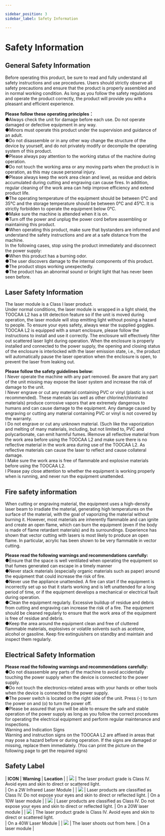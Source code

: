 ```yaml
---

sidebar_position: 3
sidebar_label: Safety Information

---
```

# Safety Information
## General Safety Information
Before operating this product, be sure to read and fully understand all safety instructions and use procedures. Users should strictly observe all safety precautions and ensure that the product is properly assembled and in normal working condition. As long as you follow the safety regulations and operate the product correctly, the product will provide you with a pleasant and efficient experience.

  
**Please follow these operating principles：**  
●Always check the unit for damage before each use. Do not operate damaged or defective equipment in any way.  
●Minors must operate this product under the supervision and guidance of an adult.  
●Do not disassemble or in any other way change the structure of the device by yourself, and do not privately modify or decompile the operating system of this product.  
●Please always pay attention to the working status of the machine during operation.  
●Do not touch the working area or any moving parts when the product is in operation, as this may cause personal injury.  
●Please always keep the work area clean and level, as residue and debris accumulated during cutting and engraving can cause fires. In addition, regular cleaning of the work area can help improve efficiency and extend product life.  
●The operating temperature of the equipment should be between 0°C and 35°C and the storage temperature should be between 0°C and 45°C. It is strictly forbidden to operate the equipment below 0°C.  
●Make sure the machine is attended when it is on.  
●Turn off the power and unplug the power cord before assembling or maintaining this product.  
●When operating this product, make sure that bystanders are informed and understand the safety instructions and are at a safe distance from the machine.  
In the following cases, stop using the product immediately and disconnect the power supply:  
●When this product has a burning odor.  
●The user discovers damage to the internal components of this product.  
●The product stops working unexpectedly.  
●The product has an abnormal sound or bright light that has never been seen before.

## Laser Safety Information
The laser module is a Class I laser product.  
Under normal conditions, the laser module is wrapped in a light shield, the TOOCAA L2 has a tilt detection feature so if the unit is moved during operation, the laser module will stop emitting light without posing a hazard to people. To ensure your eyes safety, always wear the supplied goggles.  
TOOCAA L2 is equipped with a smart enclosure, please follow the instructions to install and use it correctly. The enclosure will effectively filter out scattered laser light during operation. When the enclosure is properly installed and connected to the power supply, the opening and closing status of the enclosure is interlocked with the laser emission state, i.e., the product will automatically pause the laser operation when the enclosure is open, to prevent the laser from leaking out.

  
**Please follow the safety guidelines below:**  
l Never operate the machine with any part removed. Be aware that any part of the unit missing may expose the laser system and increase the risk of damage to the unit.  
l Never engrave or cut any material containing PVC or vinyl (plastic is not recommended). These materials (as well as other chlorine/chlorinated materials) produce corrosive vapors that are extremely dangerous to humans and can cause damage to the equipment. Any damage caused by engraving or cutting any material containing PVC or vinyl is not covered by the warranty.  
l Do not engrave or cut any unknown material. (Such like the vaporization and melting of many materials, including, but not limited to, PVC and polycarbonate, can emit harmful fumes.
lRemove all reflective material from the work area before using the TOOCAA L2 and make sure there is no reflective material in the work area during use of the TOOCAA L2. As reflective materials can cause the laser to reflect and cause collateral damage.  
l Make sure the work area is free of flammable and explosive materials before using the TOOCAA L2.  
l Please pay close attention to whether the equipment is working properly when is running, and never run the equipment unattended.

## Fire safety information
When cutting or engraving material, the equipment uses a high-density laser beam to irradiate the material, generating high temperatures on the surface of the material, with the goal of vaporizing the material without burning it. However, most materials are inherently flammable and can ignite and create an open flame, which can burn the equipment (even if the body is made of flame retardant materials) and its surroundings. Experience has shown that vector cutting with lasers is most likely to produce an open flame. In particular, acrylic has been shown to be very flammable in vector cutting.

  
**Please read the following warnings and recommendations carefully:**  
●Ensure that the space is well ventilated when operating the equipment so that fumes generated can escape in a timely manner  
●Never stack materials (especially organic materials such as paper) around the equipment that could increase the risk of fire.  
●Never use the appliance unattended. A fire can start if the equipment is incorrectly set up so that it starts working and is left unattended for a long period of time, or if the equipment develops a mechanical or electrical fault during operation.  
●Clean the equipment regularly. Excessive buildup of residue and debris from cutting and engraving can increase the risk of a fire. The equipment should be cleaned regularly to ensure that the work area of the equipment is free of residue and debris.  
●Keep the area around the equipment clean and free of cluttered flammable materials, explosives or volatile solvents such as acetone, alcohol or gasoline. Keep fire extinguishers on standby and maintain and inspect them regularly.

## Electrical Safety Information
**Please read the following warnings and recommendations carefully:**  
●Do not disassemble any parts of the machine to avoid accidentally touching the power supply when the device is connected to the power supply.  
●Do not touch the electronics-related areas with your hands or other tools when the device is connected to the power supply.  
●The power switch is located on the right side of the unit. Press (-) to turn the power on and (o) to turn the power off.  
●Please be assured that you will be able to ensure the safe and stable operation of the power supply as long as you follow the correct procedures for operating the electrical equipment and perform regular maintenance and inspections.  
Warning and Indication Signs  
Warning and instruction signs on the TOOCAA L2 are affixed in areas that may pose a hazard before or during operation. If the signs are damaged or missing, replace them immediately. (You can print the picture on the following page to get the required signs)

## Safety Label
| **ICON** | **Warning** | **Location** |
| ![](http://wiki-toocaa.oss-cn-hongkong.aliyuncs.com/%E5%AE%89%E5%85%A8%E7%AC%AC%E4%B8%80/2w.png) | The laser product grade is Class IV. Avoid eyes and skin to direct or scattered light.<br/> | On a 2W Infrared Laser Module |
| ![](http://wiki-toocaa.oss-cn-hongkong.aliyuncs.com/%E5%AE%89%E5%85%A8%E7%AC%AC%E4%B8%80/2w.png) | Laser products are classified as Class IV. Do not expose your eyes and skin to direct or reflected light.    | On a 10W laser module   |
| ![](http://wiki-toocaa.oss-cn-hongkong.aliyuncs.com/%E5%AE%89%E5%85%A8%E7%AC%AC%E4%B8%80/20w.png) | Laser products are classified as Class IV. Do not expose your eyes and skin to direct or reflected light.    | On a 20W laser module   |
| ![](http://wiki-toocaa.oss-cn-hongkong.aliyuncs.com/%E5%AE%89%E5%85%A8%E7%AC%AC%E4%B8%80/40w.png) | The laser product grade is Class IV. Avoid eyes and skin to direct or scattered light.<br/> | On a 40W Laser Module  |
| ![](http://wiki-toocaa.oss-cn-hongkong.aliyuncs.com/%E5%AE%89%E5%85%A8%E7%AC%AC%E4%B8%80/biu.png) | The laser shoots out from here.    | On a laser module    |

